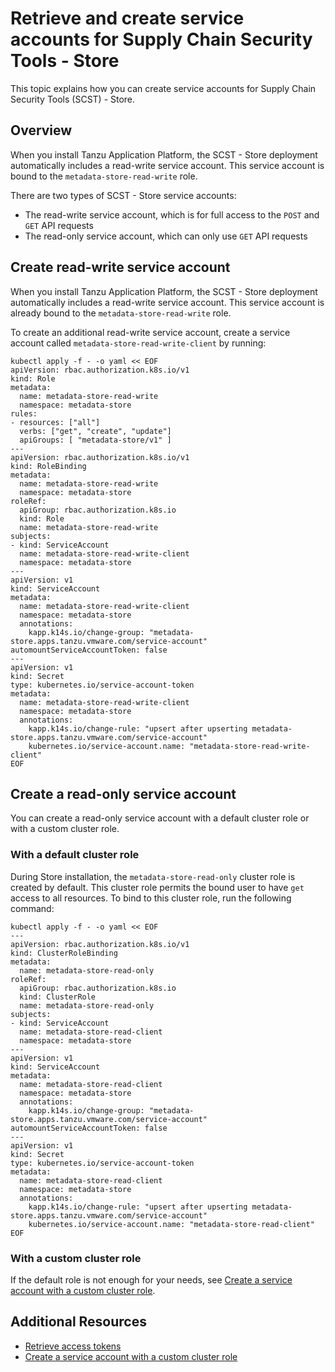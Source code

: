 # Retrieve and create service accounts for Supply Chain Security Tools - Store

This topic explains how you can create service accounts for Supply Chain Security Tools (SCST) -
Store.

## Overview

When you install Tanzu Application Platform, the SCST - Store deployment automatically includes a
read-write service account. This service account is bound to the `metadata-store-read-write` role.

There are two types of SCST - Store service accounts:

- The read-write service account, which is for full access to the `POST` and `GET` API requests
- The read-only service account, which can only use `GET` API requests

## <a id='rw-serv-accts'></a> Create read-write service account

When you install Tanzu Application Platform, the SCST - Store deployment automatically includes a
read-write service account. This service account is already bound to the `metadata-store-read-write`
role.

To create an additional read-write service account, create a service account called
`metadata-store-read-write-client` by running:

```console
kubectl apply -f - -o yaml << EOF
apiVersion: rbac.authorization.k8s.io/v1
kind: Role
metadata:
  name: metadata-store-read-write
  namespace: metadata-store
rules:
- resources: ["all"]
  verbs: ["get", "create", "update"]
  apiGroups: [ "metadata-store/v1" ]
---
apiVersion: rbac.authorization.k8s.io/v1
kind: RoleBinding
metadata:
  name: metadata-store-read-write
  namespace: metadata-store
roleRef:
  apiGroup: rbac.authorization.k8s.io
  kind: Role
  name: metadata-store-read-write
subjects:
- kind: ServiceAccount
  name: metadata-store-read-write-client
  namespace: metadata-store
---
apiVersion: v1
kind: ServiceAccount
metadata:
  name: metadata-store-read-write-client
  namespace: metadata-store
  annotations:
    kapp.k14s.io/change-group: "metadata-store.apps.tanzu.vmware.com/service-account"
automountServiceAccountToken: false
---
apiVersion: v1
kind: Secret
type: kubernetes.io/service-account-token
metadata:
  name: metadata-store-read-write-client
  namespace: metadata-store
  annotations:
    kapp.k14s.io/change-rule: "upsert after upserting metadata-store.apps.tanzu.vmware.com/service-account"
    kubernetes.io/service-account.name: "metadata-store-read-write-client"
EOF
```

## <a id='ro-serv-accts'></a>Create a read-only service account

You can create a read-only service account with a default cluster role or with a custom cluster role.

### With a default cluster role

During Store installation, the `metadata-store-read-only` cluster role is created by default. This
cluster role permits the bound user to have `get` access to all resources. To bind to this cluster
role, run the following command:

```console
kubectl apply -f - -o yaml << EOF
---
apiVersion: rbac.authorization.k8s.io/v1
kind: ClusterRoleBinding
metadata:
  name: metadata-store-read-only
roleRef:
  apiGroup: rbac.authorization.k8s.io
  kind: ClusterRole
  name: metadata-store-read-only
subjects:
- kind: ServiceAccount
  name: metadata-store-read-client
  namespace: metadata-store
---
apiVersion: v1
kind: ServiceAccount
metadata:
  name: metadata-store-read-client
  namespace: metadata-store
  annotations:
    kapp.k14s.io/change-group: "metadata-store.apps.tanzu.vmware.com/service-account"
automountServiceAccountToken: false
---
apiVersion: v1
kind: Secret
type: kubernetes.io/service-account-token
metadata:
  name: metadata-store-read-client
  namespace: metadata-store
  annotations:
    kapp.k14s.io/change-rule: "upsert after upserting metadata-store.apps.tanzu.vmware.com/service-account"
    kubernetes.io/service-account.name: "metadata-store-read-client"
EOF
```

### With a custom cluster role

If the default role is not enough for your needs, see
[Create a service account with a custom cluster role](custom-role.hbs.md).

## Additional Resources

- [Retrieve access tokens](retrieve-access-tokens.hbs.md)
- [Create a service account with a custom cluster role](custom-role.hbs.md)
